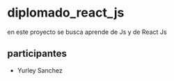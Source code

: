 # diplomado_react_js

en este proyecto se busca aprende de Js y de React Js 

## participantes 
- Yurley Sanchez


